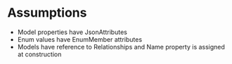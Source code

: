 # Assumptions

- Model properties have JsonAttributes
- Enum values have EnumMember attributes
- Models have reference to Relationships and Name property is assigned at construction